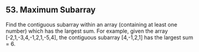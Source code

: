 ## 53. Maximum Subarray
Find the contiguous subarray within an array (containing at least one number) which has the largest sum.
    For example, given the array [-2,1,-3,4,-1,2,1,-5,4],
    the contiguous subarray [4,-1,2,1] has the largest sum = 6.

